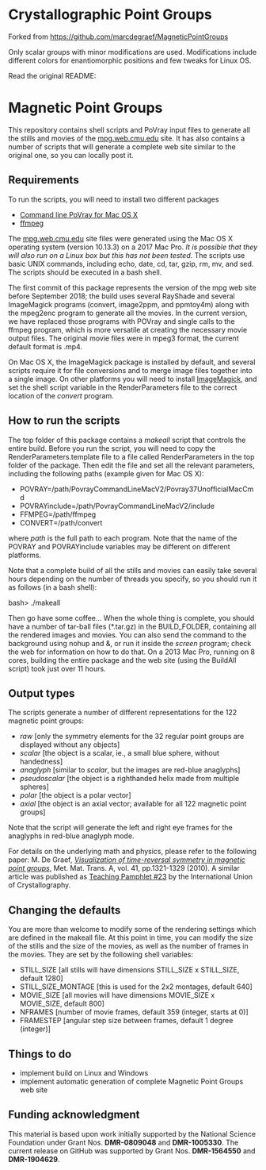 # Crystallographic Point Groups

Forked from https://github.com/marcdegraef/MagneticPointGroups

Only scalar groups with minor modifications are used. Modifications include different colors for enantiomorphic positions and few tweaks for Linux OS.

Read the original README:

# Magnetic Point Groups
This repository contains shell scripts and PoVray input files to generate all the stills and movies of the [mpg.web.cmu.edu](http://mpg.web.cmu.edu) site. It has also contains a number of scripts that will generate a complete web site similar to the original one, so you can locally post it.

## Requirements
To run the scripts, you will need to install two different packages
- [Command line PoVray for Mac OS X](http://megapov.inetart.net/povrayunofficial_mac/downloads/PovrayCommandLineMacV2.zip)
- [ffmpeg](https://github.com/FFmpeg/FFmpeg)

The [mpg.web.cmu.edu](http://mpg.web.cmu.edu) site files were generated using the Mac OS X operating system (version 10.13.3) on a 2017 Mac Pro. *It is possible that they will also run on a Linux box but this has not been tested.* The scripts use basic UNIX commands, including echo, date, cd, tar, gzip, rm, mv, and sed. The scripts should be executed in a bash shell.

The first commit of this package represents the version of the mpg web site before September 2018; the build uses several RayShade and several ImageMagick programs (convert, image2ppm, and ppmtoy4m) along with the mpeg2enc program to generate all the movies. In the current version, we have replaced those programs with POVray and single calls to the ffmpeg program, which is more versatile at creating the necessary movie output files.  The original movie files were in mpeg3 format, the current default format is .mp4.

On Mac OS X, the ImageMagick package is installed by default, and several scripts require it for file conversions and to merge image files together into a single image. On other platforms you will need to install [ImageMagick](https://imagemagick.org/script/download.php), and set the shell script variable in the RenderParameters file to the correct location of the *convert* program.

## How to run the scripts
The top folder of this package contains a *makeall* script that controls the entire build. Before you run the script, you will need to copy the RenderParameters.template file to a file called RenderParameters in the top folder of the package.  Then edit the file and set all the relevant parameters, including the following paths (example given for Mac OS X):
- POVRAY=/path/PovrayCommandLineMacV2/Povray37UnofficialMacCmd
- POVRAYinclude=/path/PovrayCommandLineMacV2/include
- FFMPEG=/path/ffmpeg
- CONVERT=/path/convert

where *path* is the full path to each program. Note that the name of the POVRAY and POVRAYinclude variables may be different on different platforms.

Note that a complete build of all the stills and movies can easily take several hours depending on the number of threads you specify, so you should run it as follows (in a bash shell):

bash> ./makeall 

Then go have some coffee... When the whole thing is complete, you should have a number of tar-ball files (*.tar.gz) in the BUILD_FOLDER, containing all the rendered images and movies. You can also send the command to the background using nohup and &, or run it inside the *screen* program; check the web for information on how to do that.  On a 2013 Mac Pro, running on 8 cores, building the entire package and the web site (using the BuildAll script) took just over 11 hours. 

## Output types
The scripts generate a number of different representations for the 122 magnetic point groups:
- *raw* [only the symmetry elements for the 32 regular point groups are displayed without any objects]
- *scalar* [the object is a scalar, ie., a small blue sphere, without handedness]
- *anaglyph* [similar to *scalar*, but the images are red-blue anaglyphs]
- *pseudoscalar* [the object is a righthanded helix made from multiple spheres]
- *polar* [the object is a polar vector]
- *axial* [the object is an axial vector; available for all 122 magnetic point groups]

Note that the script will generate the left and right eye frames for the anaglyphs in red-blue anaglyph mode.

For details on the underlying math and physics, please refer to the following paper: M. De Graef, [*Visualization of time-reversal symmetry in magnetic point groups*](https://link.springer.com/article/10.1007/s11661-010-0171-0), Met. Mat. Trans. A, vol. 41, pp.1321-1329 (2010). A similar article was published as [Teaching Pamphlet #23](https://www.iucr.org/education/pamphlets/23) by the International Union of Crystallography.

## Changing the defaults
You are more than welcome to modify some of the rendering settings which are defined in the makeall file.  At this point in time, you can modify the size of the stills and the size of the movies, as well as the number of frames in the movies.  They are set by the following shell variables:
- STILL_SIZE  [all stills will have dimensions STILL_SIZE x STILL_SIZE, default 1280]
- STILL_SIZE_MONTAGE  [this is used for the 2x2 montages, default 640]
- MOVIE_SIZE  [all movies will have dimensions MOVIE_SIZE x MOVIE_SIZE, default 800]
- NFRAMES  [number of movie frames, default 359 (integer, starts at 0)]
- FRAMESTEP  [angular step size between frames, default 1 degree (integer)]


## Things to do
- implement build on Linux and Windows
- implement automatic generation of complete Magnetic Point Groups web site

## Funding acknowledgment
This material is based upon work initially supported by the National Science Foundation under Grant Nos. **DMR-0809048** and **DMR-1005330**. The current release on GitHub was supported by Grant Nos. **DMR-1564550** and **DMR-1904629**.
